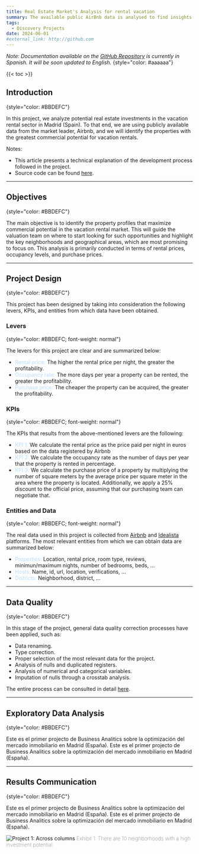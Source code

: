 ```yaml
---
title: Real Estate Market's Analysis for rental vacation
summary: The available public AirBnb data is analysed to find insights that can help to understand the characteristics of the vacation rental market in Madrid (Spain) and guide the team’s research work in terms of rental prices, occupancy levels and purchase prices.
tags: 
  - Discovery Projects
date: 2024-06-01
#external_link: http://github.com
---
```


*Note: Documentation available on the [GitHub Repository](https://github.com/pabloelt/real-estate-market-analysis-rental-vacation) is currently in Spanish. It will be soon updated to English.*
{style="color: #aaaaaa"}

{{< toc >}}

## Introduction
{style="color: #BBDEFC"}

In this project, we analyze potential real estate investments in the vacation rental sector in Madrid (Spain). To that end, we are using publicly available data from the market leader, Airbnb, and we will identify the properties with the greatest commercial potential for vacation rentals.

Notes:

* This article presents a technical explanation of the development process followed in the project.
* Source code can be found [here](https://github.com/pabloelt/real-estate-market-analysis-rental-vacation).

---

## Objectives
{style="color: #BBDEFC"}

The main objective is to identify the property profiles that maximize commercial potential in the vacation rental market. This will guide the valuation team on where to start looking for such opportunities and highlight the key neighborhoods and geographical areas, which are most promising to focus on. This analysis is primarily conducted in terms of rental prices, occupancy levels, and purchase prices.

---

## Project Design
{style="color: #BBDEFC"}

This project has been designed by taking into consideration the following levers, KPIs, and entities from which data have been obtained.

### Levers
{style="color: #BBDEFC; font-weight: normal"}

The levers for this project are clear and are summarized below:

* <text style='color: #BBDEFC; font-weight: normal;'>Rental price:</text> The higher the rental price per night, the greater the profitability.
* <text style='color: #BBDEFC; font-weight: normal;'>Occupancy rate:</text> The more days per year a property can be rented, the greater the profitability.
* <text style='color: #BBDEFC; font-weight: normal;'>Purchase price:</text> The cheaper the property can be acquired, the greater the profitability.

### KPIs
{style="color: #BBDEFC; font-weight: normal"}

The KPIs that results from the above-mentioned levers are the following:

* <text style='color: #BBDEFC; font-weight: normal;'>KPI 1:</text> We calculate the rental price as the price paid per night in euros based on the data registered by Airbnb
* <text style='color: #BBDEFC; font-weight: normal;'>KPI 2:</text> We calculate the occupancy rate as the number of days per year that the property is rented in percentage.
* <text style='color: #BBDEFC; font-weight: normal;'>KPI 3:</text> We calculate the purchase price of a property by multiplying the number of square meters by the average price per square meter in the area where the property is located. Additionally, we apply a 25% discount to the official price, assuming that our purchasing team can negotiate that.

### Entities and Data
{style="color: #BBDEFC; font-weight: normal"}

The real data used in this project is collected from [Airbnb](https://insideairbnb.com/get-the-data/) and [Idealista](https://www.idealista.com/sala-de-prensa/informes-precio-vivienda/) platforms. The most relevant entities from which we can obtain data are summarized below:

* <text style='color: #BBDEFC; font-weight: normal;'>Properties:</text> Location, rental price, room type, reviews, minimun/maximum nights, number of bedrooms, beds, …
* <text style='color: #BBDEFC; font-weight: normal;'>Hosts:</text> Name, id, url, location, verifications, …
* <text style='color: #BBDEFC; font-weight: normal;'>Districts:</text> Neighborhood, district, …

---

## Data Quality
{style="color: #BBDEFC"}

In this stage of the project, general data quality correction processes have been applied, such as:

* Data renaming.
* Type correction.
* Proper selection of the most relevant data for the project.
* Analysis of nulls and duplicated registers.
* Analysis of numerical and categorical variables.
* Imputation of nulls through a crosstab analysis.

The entire process can be consulted in detail [here](https://github.com/pabloelt/real-estate-market-analysis-rental-vacation/blob/main/Notebooks/03_Creacion%20del%20datamart%20analitico.ipynb).

---

## Exploratory Data Analysis
{style="color: #BBDEFC"}

Este es el primer projecto de Business Analitics sobre la optimización del mercado inmobiliario en Madrid (España).
Este es el primer projecto de Business Analitics sobre la optimización del mercado inmobiliario en Madrid (España).

---

## Results Communication
{style="color: #BBDEFC"}

Este es el primer projecto de Business Analitics sobre la optimización del mercado inmobiliario en Madrid (España).
Este es el primer projecto de Business Analitics sobre la optimización del mercado inmobiliario en Madrid (España).



![Project 1: Across columns](/project1/exhibit_1.png)
<text style='font-weight: lighter; align: center'>Exhibit 1: There are 10 neighborhoods with a high investment potential.</text>